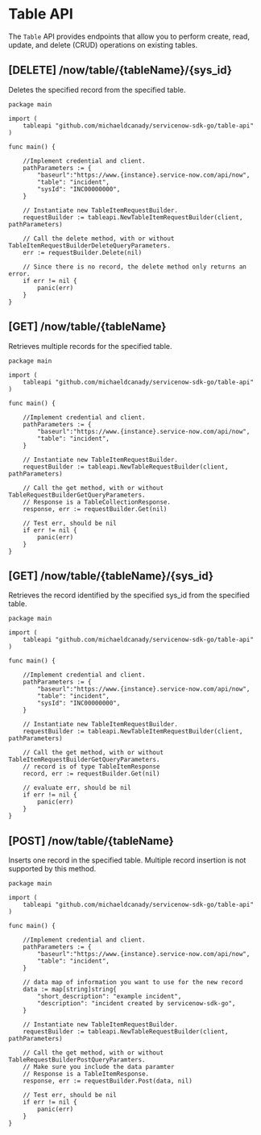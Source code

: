 # Table API

The `Table` API provides endpoints that allow you to perform create, read, update, and delete (CRUD) operations on existing tables.

## \[DELETE\] /now/table/{tableName}/{sys_id}

Deletes the specified record from the specified table.

```golang
package main

import (
    tableapi "github.com/michaeldcanady/servicenow-sdk-go/table-api"
)

func main() {
    
    //Implement credential and client.
    pathParameters := {
        "baseurl":"https://www.{instance}.service-now.com/api/now",
        "table": "incident",
        "sysId": "INC00000000",
    }

    // Instantiate new TableItemRequestBuilder.
    requestBuilder := tableapi.NewTableItemRequestBuilder(client, pathParameters)

    // Call the delete method, with or without TableItemRequestBuilderDeleteQueryParameters.
    err := requestBuilder.Delete(nil)

    // Since there is no record, the delete method only returns an error.
    if err != nil {
        panic(err)
    }
}
```

## \[GET\] /now/table/{tableName}

Retrieves multiple records for the specified table.

```golang
package main

import (
    tableapi "github.com/michaeldcanady/servicenow-sdk-go/table-api"
)

func main() {
    
    //Implement credential and client.
    pathParameters := {
        "baseurl":"https://www.{instance}.service-now.com/api/now",
        "table": "incident",
    }

    // Instantiate new TableItemRequestBuilder.
    requestBuilder := tableapi.NewTableRequestBuilder(client, pathParameters)

    // Call the get method, with or without TableRequestBuilderGetQueryParameters.
    // Response is a TableCollectionResponse.
    response, err := requestBuilder.Get(nil)

    // Test err, should be nil
    if err != nil {
        panic(err)
    }
}
```

## \[GET\] /now/table/{tableName}/{sys_id}

Retrieves the record identified by the specified sys_id from the specified table.

```golang
package main

import (
    tableapi "github.com/michaeldcanady/servicenow-sdk-go/table-api"
)

func main() {
    
    //Implement credential and client.
    pathParameters := {
        "baseurl":"https://www.{instance}.service-now.com/api/now",
        "table": "incident",
        "sysId": "INC00000000",
    }

    // Instantiate new TableItemRequestBuilder.
    requestBuilder := tableapi.NewTableItemRequestBuilder(client, pathParameters)

    // Call the get method, with or without TableItemRequestBuilderGetQueryParameters.
    // record is of type TableItemResponse
    record, err := requestBuilder.Get(nil)

    // evaluate err, should be nil
    if err != nil {
        panic(err)
    }
}
```

## \[POST\] /now/table/{tableName}

Inserts one record in the specified table. Multiple record insertion is not supported by this method.

```golang
package main

import (
    tableapi "github.com/michaeldcanady/servicenow-sdk-go/table-api"
)

func main() {
    
    //Implement credential and client.
    pathParameters := {
        "baseurl":"https://www.{instance}.service-now.com/api/now",
        "table": "incident",
    }

    // data map of information you want to use for the new record
    data := map[string]string{
        "short_description": "example incident",
        "description": "incident created by servicenow-sdk-go",
    }

    // Instantiate new TableItemRequestBuilder.
    requestBuilder := tableapi.NewTableRequestBuilder(client, pathParameters)

    // Call the get method, with or without TableRequestBuilderPostQueryParamters.
    // Make sure you include the data paramter
    // Response is a TableItemResponse.
    response, err := requestBuilder.Post(data, nil)

    // Test err, should be nil
    if err != nil {
        panic(err)
    }
}
```
